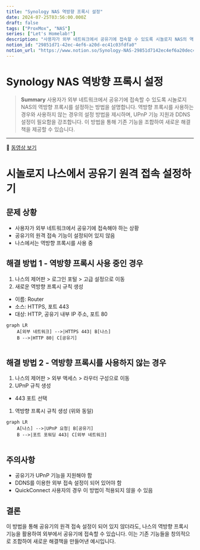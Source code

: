 ```yaml
---
title: "Synology NAS 역방향 프록시 설정"
date: 2024-07-25T03:56:00.000Z
draft: false
tags: ["ProxMox", "NAS"]
series: ["Let's Homelab!"]
description: "사용자가 외부 네트워크에서 공유기에 접속할 수 있도록 시놀로지 NAS의 역방향 프록시를 설정하는 방법을 설명합니다. 역방향 프록시를 사용하는 경우와 사용하지 않는 경우의 설정 방법을 제시하며, UPnP 기능 지원과 DDNS 설정이 필요함을 강조합니다. 이 방법을 통해 기존 기능을 조합하여 새로운 해결책을 제공할 수 있습니다."
notion_id: "29851d71-42ec-4ef6-a20d-ec41c03fdfa0"
notion_url: "https://www.notion.so/Synology-NAS-29851d7142ec4ef6a20dec41c03fdfa0"
---
```


# Synology NAS 역방향 프록시 설정

> **Summary**
> 사용자가 외부 네트워크에서 공유기에 접속할 수 있도록 시놀로지 NAS의 역방향 프록시를 설정하는 방법을 설명합니다. 역방향 프록시를 사용하는 경우와 사용하지 않는 경우의 설정 방법을 제시하며, UPnP 기능 지원과 DDNS 설정이 필요함을 강조합니다. 이 방법을 통해 기존 기능을 조합하여 새로운 해결책을 제공할 수 있습니다.

---

🎥 [동영상 보기](https://youtu.be/-nfau5on8i0?si=H9AbusNFO9cttY02)

# 시놀로지 나스에서 공유기 원격 접속 설정하기

## 문제 상황

- 사용자가 외부 네트워크에서 공유기에 접속해야 하는 상황
- 공유기의 원격 접속 기능이 설정되어 있지 않음
- 나스에서는 역방향 프록시를 사용 중
## 해결 방법 1 - 역방향 프록시 사용 중인 경우

1. 나스의 제어판 > 로그인 포털 > 고급 설정으로 이동
1. 새로운 역방향 프록시 규칙 생성
  - 이름: Router
  - 소스: HTTPS, 포트 443
  - 대상: HTTP, 공유기 내부 IP 주소, 포트 80
```mermaid
graph LR
    A[외부 네트워크] -->|HTTPS 443| B[나스]
    B -->|HTTP 80| C[공유기]


```

## 해결 방법 2 - 역방향 프록시를 사용하지 않는 경우

1. 나스의 제어판 > 외부 액세스 > 라우터 구성으로 이동
1. UPnP 규칙 생성
  - 443 포트 선택
1. 역방향 프록시 규칙 생성 (위와 동일)
```mermaid
graph LR
    A[나스] -->|UPnP 요청| B[공유기]
    B -->|포트 포워딩 443| C[외부 네트워크]


```

## 주의사항

- 공유기가 UPnP 기능을 지원해야 함
- DDNS를 이용한 외부 접속 설정이 되어 있어야 함
- QuickConnect 사용자의 경우 이 방법이 적용되지 않을 수 있음
## 결론

이 방법을 통해 공유기의 원격 접속 설정이 되어 있지 않더라도, 나스의 역방향 프록시 기능을 활용하여 외부에서 공유기에 접속할 수 있습니다. 이는 기존 기능들을 창의적으로 조합하여 새로운 해결책을 만들어낸 예시입니다.

